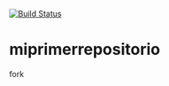 [![Build Status](https://travis-ci.org/matyaz96/miprimerrepositorio.svg?branch=master)](https://travis-ci.org/matyaz96/miprimerrepositorio)
# miprimerrepositorio
fork
